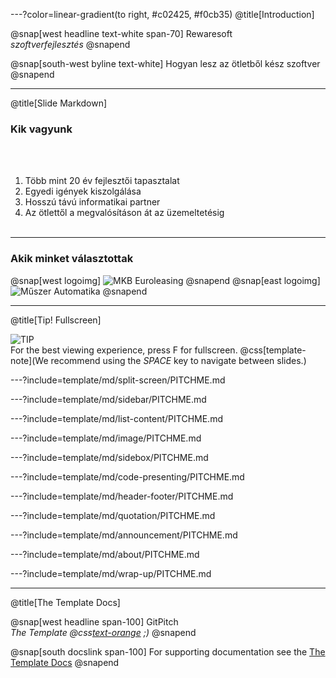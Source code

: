 ---?color=linear-gradient(to right, #c02425, #f0cb35)
@title[Introduction]

@snap[west headline text-white span-70]
Rewaresoft<br>*szoftverfejlesztés*
@snapend

@snap[south-west byline  text-white]
Hogyan lesz az ötletből kész szoftver
@snapend

---
@title[Slide Markdown]

### Kik vagyunk

<br><br>

1. Több mint 20 év fejlesztői tapasztalat
1. Egyedi igények kiszolgálása
1. Hosszú távú informatikai partner
1. Az ötlettől a megvalósításon át az üzemeltetésig
<br><br>

---
### Akik minket választottak ###

@snap[west logoimg]
![MKB Euroleasing](https://agrarkozosseg.hu/wp-content/uploads/2017/03/partners_mkbeuroleasing.jpg)
@snapend
@snap[east logoimg]
![Műszer Automatika](https://scontent-vie1-1.xx.fbcdn.net/v/t31.0-8/19417154_1303712286344230_7941920414655938005_o.png?_nc_cat=110&oh=91346ecaddfa18756b6f6b1cda840b16&oe=5C1CD527)
@snapend


---
@title[Tip! Fullscreen]

![TIP](template/img/tip.png)
<br>
For the best viewing experience, press F for fullscreen.
@css[template-note](We recommend using the *SPACE* key to navigate between slides.)

---?include=template/md/split-screen/PITCHME.md

---?include=template/md/sidebar/PITCHME.md

---?include=template/md/list-content/PITCHME.md

---?include=template/md/image/PITCHME.md

---?include=template/md/sidebox/PITCHME.md

---?include=template/md/code-presenting/PITCHME.md

---?include=template/md/header-footer/PITCHME.md

---?include=template/md/quotation/PITCHME.md

---?include=template/md/announcement/PITCHME.md

---?include=template/md/about/PITCHME.md

---?include=template/md/wrap-up/PITCHME.md

---
@title[The Template Docs]

@snap[west headline span-100]
GitPitch<br>*The Template @css[text-orange](End) ;)*
@snapend

@snap[south docslink span-100]
For supporting documentation see the [The Template Docs](https://gitpitch.com/docs/the-template)
@snapend
